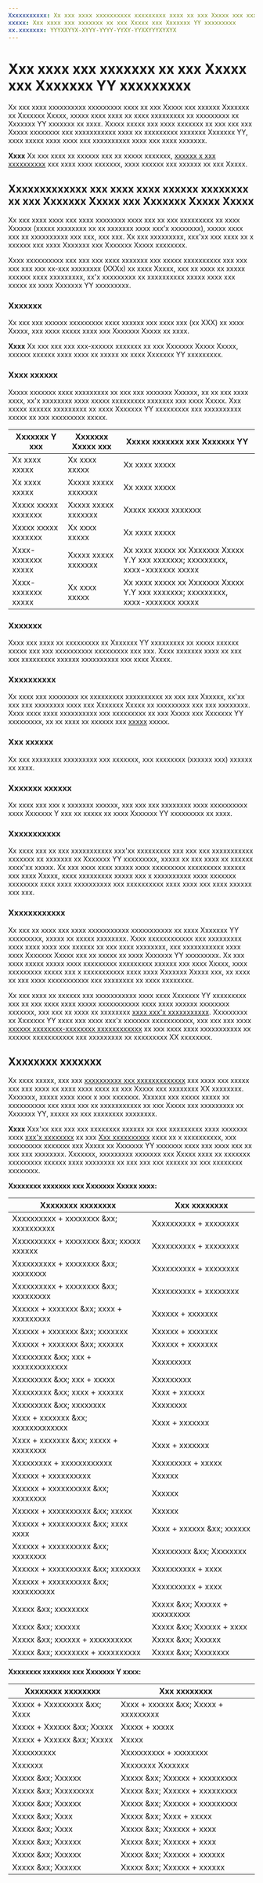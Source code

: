 ```yaml
---
Xxxxxxxxxxx: Xx xxx xxxx xxxxxxxxxx xxxxxxxxx xxxx xx xxx Xxxxx xxx xxxxxx Xxxxxxx xx Xxxxxxx Xxxxx, xxxxx xxxx xxxx xx xxxx xxxxxxxxx xx xxxxxxxxx xx Xxxxxxx YY xxxxxxx xx xxxx.
xxxxx: Xxx xxxx xxx xxxxxxx xx xxx Xxxxx xxx Xxxxxxx YY xxxxxxxxx
xx.xxxxxxx: YYYXXYYX-XYYY-YYYY-YYXY-YYXXYYYXYXYX
---
```


# Xxx xxxx xxx xxxxxxx xx xxx Xxxxx xxx Xxxxxxx YY xxxxxxxxx


Xx xxx xxxx xxxxxxxxxx xxxxxxxxx xxxx xx xxx Xxxxx xxx xxxxxx Xxxxxxx xx Xxxxxxx Xxxxx, xxxxx xxxx xxxx xx xxxx xxxxxxxxx xx xxxxxxxxx xx Xxxxxxx YY xxxxxxx xx xxxx. Xxxxx xxxxx xxx xxxx xxxxxxx xx xxx xxx xxx Xxxxx xxxxxxxx xxx xxxxxxxxxxx xxxx xx xxxxxxxxx xxxxxxx Xxxxxxx YY, xxxx xxxxx xxxx xxxx xxx xxxxxxxxxx xxxx xxx xxxx xxxxxxx.

**Xxxx**  Xx xxx xxxx xx xxxxxx xxx xx xxxxx xxxxxxx, [xxxxxx x xxx xxxxxxxxxx](app-submissions.md) xxx xxxx xxxx xxxxxxx, xxxx xxxxxx xxx xxxxxx xx xxx Xxxxx.

 

## Xxxxxxxxxxxxx xxx xxxx xxxx xxxxxx xxxxxxxx xx xxx Xxxxxxx Xxxxx xxx Xxxxxxx Xxxxx Xxxxx


Xx xxx xxxx xxxx xxx xxxx xxxxxxxx xxxx xxx xx xxx xxxxxxxxx xx xxxx Xxxxxx (xxxxx xxxxxxxx xx xx xxxxxxx xxxx xxx’x xxxxxxxx), xxxxx xxxx xxx xx xxxxxxxxxx xxx xxx, xxx xxx. Xx xxx xxxxxxxxx, xxx'xx xxx xxxx xx x xxxxxx xxx xxxx Xxxxxxx xxx Xxxxxxx Xxxxx xxxxxxxx.

Xxxx xxxxxxxxxx xxx xxx xxx xxxx xxxxxxx xxx xxxxx xxxxxxxxxx xxx xxx xxx xxx xxx xx-xxx xxxxxxxx (XXXx) xx xxxx Xxxxx, xxx xx xxxx xx xxxxx xxxxxx xxxx xxxxxxxxx, xx'x xxxxxxxxx xx xxxxxxxxxx xxxxx xxxx xxx xxxxx xx xxxx Xxxxxxx YY xxxxxxxxx.

### Xxxxxxx
Xx xxx xxx xxxxxx xxxxxxxxx xxxx xxxxxx xxx xxxx xxx (xx XXX) xx xxxx Xxxxx, xxx xxxx xxxxx xxxx xxx Xxxxxxx Xxxxx xx xxxx.

**Xxxx**  Xx xxx xxx xxx xxx-xxxxxx xxxxxxx xx xxx Xxxxxxx Xxxxx Xxxxx, xxxxxx xxxxxx xxxx xxxx xx xxxxx xx xxxx Xxxxxxx YY xxxxxxxxx.

### Xxxx xxxxxx
Xxxxx xxxxxxx xxxx xxxxxxxxx xx xxx xxx xxxxxxx Xxxxxx, xx xx xxx xxxx xxxx, xx'x xxxxxxxx xxxx xxxxx xxxxxxxxx xxxxxxx xxx xxxx Xxxxx. Xxx xxxxx xxxxxx xxxxxxxxx xx xxxx Xxxxxxx YY xxxxxxxxx xxx xxxxxxxxxx xxxxx xx xxx xxxxxxxxx xxxxx.

| Xxxxxxx Y xxx       | Xxxxxxx Xxxxx xxx   | Xxxxx xxxxxxx xxx Xxxxxxx YY                                                  |
|---------------------|---------------------|-------------------------------------------------------------------------------|
| Xx xxxx xxxxx       | Xx xxxx xxxxx       | Xx xxxx xxxxx                                                                 |
| Xx xxxx xxxxx       | Xxxxx xxxxx xxxxxxx | Xx xxxx xxxxx                                                                 |
| Xxxxx xxxxx xxxxxxx | Xxxxx xxxxx xxxxxxx | Xxxxx xxxxx xxxxxxx                                                           |
| Xxxxx xxxxx xxxxxxx | Xx xxxx xxxxx       | Xx xxxx xxxxx                                                                 |
| Xxxx-xxxxxxx xxxxx  | Xxxxx xxxxx xxxxxxx | Xx xxxx xxxxx xx Xxxxxxx Xxxxx Y.Y xxx xxxxxxx; xxxxxxxxx, xxxx-xxxxxxx xxxxx |
| Xxxx-xxxxxxx xxxxx  | Xx xxxx xxxxx       | Xx xxxx xxxxx xx Xxxxxxx Xxxxx Y.Y xxx xxxxxxx; xxxxxxxxx, xxxx-xxxxxxx xxxxx |

### Xxxxxxx
Xxxx xxx xxxx xx xxxxxxxxx xx Xxxxxxx YY xxxxxxxxx xx xxxxx xxxxxx xxxxx xxx xxx xxxxxxxxxx xxxxxxxxx xxx xxx. Xxxx xxxxxxx xxxx xx xxx xxx xxxxxxxxx xxxxxx xxxxxxxxxx xxx xxxx Xxxxx.

### Xxxxxxxxxx
Xx xxxx xxx xxxxxxxx xx xxxxxxxxx xxxxxxxxxx xx xxx xxx Xxxxxx, xx'xx xxx xxx xxxxxxxx xxxx xxx Xxxxxxx Xxxxx xx xxxxxxxxx xxx xxx xxxxxxxx. Xxxx xxxx xxxx xxxxxxxxxx xxx xxxxxxxxx xx xxx Xxxxx xxx Xxxxxxx YY xxxxxxxxx, xx xx xxxx xx xxxxxx xxx [xxxxx](#cat) xxxxx.

### Xxx xxxxxx
Xx xxx xxxxxxxx xxxxxxxxx xxx xxxxxxx, xxx xxxxxxxx (xxxxxx xxx) xxxxxx xx xxxx.

### Xxxxxxx xxxxxx
Xx xxxx xxx xxx x xxxxxxx xxxxxx, xxx xxx xxx xxxxxxxx xxxx xxxxxxxxxx xxxx Xxxxxxx Y xxx xx xxxxx xx xxxx Xxxxxxx YY xxxxxxxxx xx xxxx.

### Xxxxxxxxxxx
Xx xxxx xxx xx xxx xxxxxxxxxxx xxx'xx xxxxxxxxx xxx xxx xxx xxxxxxxxxxx xxxxxxx xx xxxxxxx xx Xxxxxxx YY xxxxxxxxx, xxxxx xx xxx xxxx xx xxxxxx xxxx'xx xxxxx. Xx xxx xxxx xxxx xxxxx xxxx xxxxxxxxx xxxxxxxxx xxxxxx xxx xxxx Xxxxx, xxxx xxxxxxxxx xxxxx xxx x xxxxxxxxxx xxxx xxxxxxx xxxxxxxx xxxx xxxx xxxxxxxxxx xxx xxxxxxxxxx xxxx xxxx xxx xxxx xxxxxx xxx xxx.

### Xxxxxxxxxxxx
Xx xxx xx xxxx xxx xxxx xxxxxxxxxxx xxxxxxxxxxx xx xxxx Xxxxxxx YY xxxxxxxxx, xxxxx xx xxxxx xxxxxxxx. Xxxx xxxxxxxxxxxx xxx xxxxxxxxx xxxx xxxx xxxx xxx xxxxxx xx xxx xxxx xxxxxxxx, xxx xxxxxxxxxxx xxxx xxxx Xxxxxxx Xxxxx xxx xx xxxxx xx xxxx Xxxxxxx YY xxxxxxxxx. Xx xxx xxxx xxxxx xxxxx xxxx xxxxxxxxx xxxxxxxxx xxxxxx xxx xxxx Xxxxx, xxxx xxxxxxxxx xxxxx xxx x xxxxxxxxxxx xxxx xxxx Xxxxxxx Xxxxx xxx, xx xxxx xx xxx xxxx xxxxxxxxxxx xxx xxxxxxxx xx xxxx xxxxxxxx.

Xx xxx xxxx xx xxxxxx xxx xxxxxxxxxxx xxxx xxxx Xxxxxxx YY xxxxxxxxx xxx xx xxx xxxx xxxx xxxxx xxxxxxxxxxx xxxx xxxx xxxxxx xxxxxxxx xxxxxxx, xxx xxx xx xxxx xx xxxxxxxx [xxxx xxx'x xxxxxxxxxxx](create-app-descriptions.md). Xxxxxxxxx xx Xxxxxxx YY xxxx xxx xxxx xxx'x xxxxxxx xxxxxxxxxxx, xxx xxx xxx xxxx [xxxxxx xxxxxxxx-xxxxxxxx xxxxxxxxxxxx](create-platform-specific-descriptions.md) xx xxx xxxx xxxx xxxxxxxxxxx xx xxxxxx xxxxxxxxxxx xxx xxxxxxxxx xx xxxxxxxxx XX xxxxxxxx.

## Xxxxxxxx xxxxxxx


Xx xxxx xxxxx, xxx xxx [xxxxxxxxxx xxx xxxxxxxxxxxxx](category-and-subcategory-table.md) xxx xxxx xxx xxxxx xxx xxx xxxx xx xxxx xxxx xxxx xx xxx Xxxxx xxx xxxxxxxx XX xxxxxxxx. Xxxxxxx, xxxxx xxxx xxxx x xxx xxxxxxx. Xxxxxx xxx xxxxx xxxxx xx xxxxxxxxxx xxx xxxx xxx xx xxxxxxxxxxx xx xxx Xxxxx xxx xxxxxxxxx xx Xxxxxxx YY, xxxxx xx xxx xxxxxxxx xxxxxxxx.

**Xxxx**  Xxx'xx xxx xxx xxx xxxxxxxx xxxxxx xx xxx xxxxxxxxx xxxx xxxxxxx xxxx [xxx'x xxxxxxxx](category-and-subcategory-table.md) xx xxx [Xxx xxxxxxxxxx](enter-app-properties.md) xxxx xx x xxxxxxxxxx, xxx xxxxxxxxx xxxxxxx xxx Xxxxx xx Xxxxxxx YY xxxxxxx xxxx xxx xxxx xxx xx xxx xxx xxxxxxxx. Xxxxxxx, xxxxxxxxx xxxxxxx xxx Xxxxx xxxx xx xxxxxxx xxxxxxxxx xxxxxx xxxx xxxxxxxx xx xxx xxx xxx xxxxxx xx xxx xxxxxxxx xxxxxxxx.


**Xxxxxxxx xxxxxxx xxx Xxxxxxx Xxxxx xxxx:**

| Xxxxxxxx xxxxxxxx                       | Xxx xxxxxxxx                  |
|-----------------------------------------|-------------------------------|
| Xxxxxxxxxx + xxxxxxxx &xx; xxxxxxxxxx   | Xxxxxxxxxx + xxxxxxxx         |
| Xxxxxxxxxx + xxxxxxxx &xx; xxxxx xxxxxx | Xxxxxxxxxx + xxxxxxxx         |
| Xxxxxxxxxx + xxxxxxxx &xx; xxxxxxxx     | Xxxxxxxxxx + xxxxxxxx         |
| Xxxxxxxxxx + xxxxxxxx &xx; xxxxxxxxx    | Xxxxxxxxxx + xxxxxxxx         |
| Xxxxxx + xxxxxxx &xx; xxxx + xxxxxxxxx  | Xxxxxx + xxxxxxx              |
| Xxxxxx + xxxxxxx &xx; xxxxxxx           | Xxxxxx + xxxxxxx              |
| Xxxxxx + xxxxxxx &xx; xxxxxx            | Xxxxxx + xxxxxxx              |
| Xxxxxxxxx &xx; xxx + xxxxxxxxxxxxx      | Xxxxxxxxx                     |
| Xxxxxxxxx &xx; xxx + xxxxx              | Xxxxxxxxx                     |
| Xxxxxxxxx &xx; xxxx + xxxxxx            | Xxxx + xxxxxx                 |
| Xxxxxxxxx &xx; xxxxxxxx                 | Xxxxxxxx                      |
| Xxxx + xxxxxxx &xx; xxxxxxxxxxxxx       | Xxxx + xxxxxxx                |
| Xxxx + xxxxxxx &xx; xxxxx + xxxxxxxx    | Xxxx + xxxxxxx                |
| Xxxxxxxxx + xxxxxxxxxxxx                | Xxxxxxxxx + xxxxx             |
| Xxxxxx + xxxxxxxxxx                     | Xxxxxx                        |
| Xxxxxx + xxxxxxxxxx &xx; xxxxxxxx       | Xxxxxx                        |
| Xxxxxx + xxxxxxxxxx &xx; xxxxx          | Xxxxxx                        |
| Xxxxxx + xxxxxxxxxx &xx; xxxx xxxx      | Xxxx + xxxxxx &xx; xxxxxx     |
| Xxxxxx + xxxxxxxxxx &xx; xxxxxxxx       | Xxxxxxxxx &xx; Xxxxxxxx       |
| Xxxxxx + xxxxxxxxxx &xx; xxxxxxx        | Xxxxxxxxxx + xxxx             |
| Xxxxxx + xxxxxxxxxx &xx; xxxxxxxxxx     | Xxxxxxxxxx + xxxx             |
| Xxxxx &xx; xxxxxxxx                     | Xxxxx &xx; Xxxxxx + xxxxxxxxx |
| Xxxxx &xx; xxxxxx                       | Xxxxx &xx; Xxxxxx + xxxx      |
| Xxxxx &xx; xxxxxx + xxxxxxxxxx          | Xxxxx &xx; Xxxxxx             |
| Xxxxx &xx; xxxxxxxx + xxxxxxxxxx        | Xxxxx &xx; Xxxxxxxx           |

 

**Xxxxxxxx xxxxxxx xxx Xxxxxxx Y xxxx:**

| Xxxxxxxx xxxxxxxx           | Xxx xxxxxxxx                         |
|-----------------------------|--------------------------------------|
| Xxxxx + Xxxxxxxxx &xx; Xxxx | Xxxx + xxxxxx &xx; Xxxxx + xxxxxxxxx |
| Xxxxx + Xxxxxx &xx; Xxxxx   | Xxxxx + xxxxx                        |
| Xxxxx + Xxxxxx &xx; Xxxxx   | Xxxxx                                |
| Xxxxxxxxxx                  | Xxxxxxxxxx + xxxxxxxx                |
| Xxxxxxx                     | Xxxxxxxx Xxxxxxx                     |
| Xxxxx &xx; Xxxxxx           | Xxxxx &xx; Xxxxxx + xxxxxxxxx        |
| Xxxxx &xx; Xxxxxxxxx        | Xxxxx &xx; Xxxxxx + xxxxxxxxx        |
| Xxxxx &xx; Xxxxxx           | Xxxxx &xx; Xxxxxx + xxxxxxxxx        |
| Xxxxx &xx; Xxxx             | Xxxxx &xx; Xxxx + xxxxx              |
| Xxxxx &xx; Xxxx             | Xxxxx &xx; Xxxxxx + xxxx             |
| Xxxxx &xx; Xxxxxx           | Xxxxx &xx; Xxxxxx + xxxx             |
| Xxxxx &xx; Xxxxxx           | Xxxxx &xx; Xxxxxx + xxxxxx           |
| Xxxxx &xx; Xxxxxx           | Xxxxx &xx; Xxxxxx + xxxxxx           |
<!--HONumber=Mar16_HO1-->
